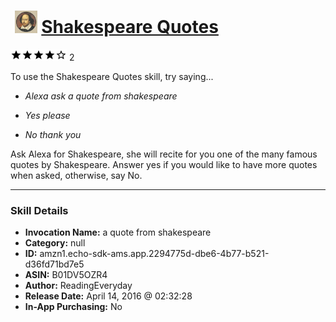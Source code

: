 # &nbsp;<img src="skill_icon" alt="Shakespeare Quotes icon" width="36"> [Shakespeare Quotes](http://alexa.amazon.com/#skills/amzn1.echo-sdk-ams.app.2294775d-dbe6-4b77-b521-d36fd71bd7e5)
![4 stars](../../images/ic_star_black_18dp_1x.png)![4 stars](../../images/ic_star_black_18dp_1x.png)![4 stars](../../images/ic_star_black_18dp_1x.png)![4 stars](../../images/ic_star_black_18dp_1x.png)![4 stars](../../images/ic_star_border_black_18dp_1x.png) 2

To use the Shakespeare Quotes skill, try saying...

* *Alexa ask a quote from shakespeare*

* *Yes please*

* *No thank you*

Ask Alexa for Shakespeare, she will recite for you one of the many famous quotes by Shakespeare. Answer yes if you would like to have more quotes when asked, otherwise, say No.

***

### Skill Details

* **Invocation Name:** a quote from shakespeare
* **Category:** null
* **ID:** amzn1.echo-sdk-ams.app.2294775d-dbe6-4b77-b521-d36fd71bd7e5
* **ASIN:** B01DV5OZR4
* **Author:** ReadingEveryday
* **Release Date:** April 14, 2016 @ 02:32:28
* **In-App Purchasing:** No
